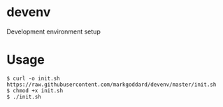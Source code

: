 # devenv
Development environment setup

# Usage

    $ curl -o init.sh https://raw.githubusercontent.com/markgoddard/devenv/master/init.sh
    $ chmod +x init.sh
    $ ./init.sh
